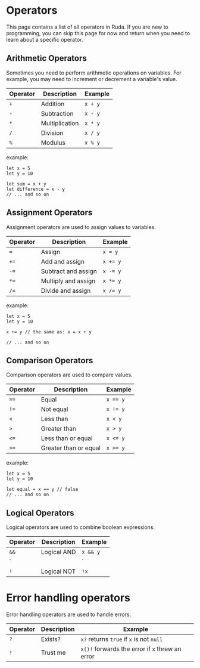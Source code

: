 # Operators

This page contains a list of all operators in Ruda. If you are new to programming, you can skip this page for now and return when you need to learn about a specific operator.

## Arithmetic Operators

Sometimes you need to perform arithmetic operations on variables. For example, you may need to increment or decrement a variable's value.

| Operator | Description | Example |
| --- | --- | --- |
| `+` | Addition | `x + y` |
| `-` | Subtraction | `x - y` |
| `*` | Multiplication | `x * y` |
| `/` | Division | `x / y` |
| `%` | Modulus | `x % y` |

example:

```ruda
let x = 5
let y = 10

let sum = x + y
let difference = x - y
// ... and so on
```

## Assignment Operators

Assignment operators are used to assign values to variables.

| Operator | Description | Example |
| --- | --- | --- |
| `=` | Assign | `x = y` |
| `+=` | Add and assign | `x += y` |
| `-=` | Subtract and assign | `x -= y` |
| `*=` | Multiply and assign | `x *= y` |
| `/=` | Divide and assign | `x /= y` |

example:

```ruda
let x = 5
let y = 10

x += y // the same as: x = x + y

// ... and so on
```

## Comparison Operators

Comparison operators are used to compare values.

| Operator | Description | Example |
| --- | --- | --- |
| `==` | Equal | `x == y` |
| `!=` | Not equal | `x != y` |
| `<` | Less than | `x < y` |
| `>` | Greater than | `x > y` |
| `<=` | Less than or equal | `x <= y` |
| `>=` | Greater than or equal | `x >= y` |

example:

```ruda
let x = 5
let y = 10

let equal = x == y // false
// ... and so on
```

## Logical Operators

Logical operators are used to combine boolean expressions.

| Operator | Description | Example |
| --- | --- | --- |
| `&&` | Logical AND | `x && y` |
| `||` | Logical OR | `x || y` |
| `!` | Logical NOT | `!x` |

# Error handling operators

Error handling operators are used to handle errors.

| Operator | Description | Example |
| --- | --- | --- |
| `?` | Exists? | `x?` returns `true` if `x` is not `null` |
| `!` | Trust me | `x()!` forwards the error if `x` threw an error |